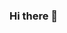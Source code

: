 ### Hi there 👋
  
<!--
**burakberke/burakberke** is a ✨ _special_ ✨ repository because its `README.md` (this file) appears on your GitHub profile.

Here are some ideas to get you started:

- 🔭 I’m currently working on ...
- 🌱 I’m currently learning DevOps Engineering 
- 👯 I’m looking to collaborate on ...
- 🤔 I’m looking for help with ...
- 💬 Ask me about ...
- 📫 How to reach me:burakberkecanakli@gmail.com
- 😄 Pronouns: ...
- ⚡ Fun fact: ...
-->
